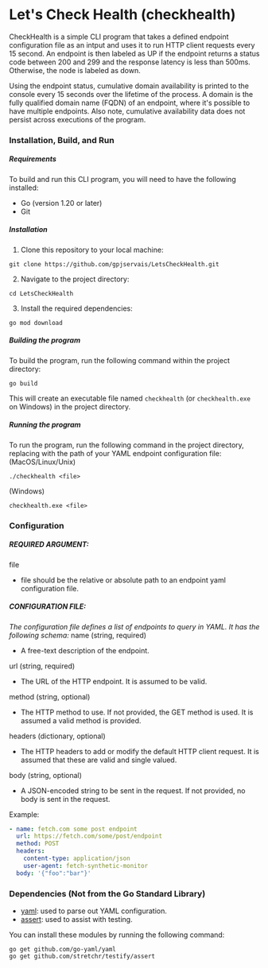 # Let's Check Health (checkhealth)
CheckHealth is a simple CLI program that takes a defined endpoint configuration file as an intput and uses it to run HTTP client requests every 15 second. An endpoint is then labeled as UP if the endpoint returns a status code between 200 and 299 and the response latency is less than 500ms. Otherwise, the node is labeled as down.

Using the endpoint status, cumulative domain availability is printed to the console every 15 seconds over the lifetime of the process. A domain is the fully qualified domain name (FQDN) of an endpoint, where it's possible to have multiple endpoints. Also note, cumulative availability data does not persist across executions of the program.

### Installation, Build, and Run
##### Requirements
To build and run this CLI program, you will need to have the following installed:
- Go (version 1.20 or later)
- Git

##### Installation
1. Clone this repository to your local machine:
```
git clone https://github.com/gpjservais/LetsCheckHealth.git
```

2. Navigate to the project directory:
```
cd LetsCheckHealth
```

3. Install the required dependencies:
```
go mod download
```

##### Building the program
To build the program, run the following command within the project directory:
```
go build
```

This will create an executable file named `checkhealth` (or `checkhealth.exe` on Windows) in the project directory.

##### Running the program
To run the program, run the following command in the project directory, replacing <file> with the path of your YAML endpoint configuration file:  
(MacOS/Linux/Unix)
```
./checkhealth <file>
```
(Windows)
```
checkhealth.exe <file>
```

### Configuration
##### REQUIRED ARGUMENT:
file
- file should be the relative or absolute path to an endpoint yaml configuration file.

##### CONFIGURATION FILE:
_The configuration file defines a list of endpoints to query in YAML. It has the following schema:_
name (string, required)
- A free-text description of the endpoint.

url (string, required)
- The URL of the HTTP endpoint. It is assumed to be valid.

method (string, optional)
- The HTTP method to use. If not provided, the GET method is used. It is assumed a valid method is provided.

headers (dictionary, optional)
- The HTTP headers to add or modify the default HTTP client request. It is assumed that these are valid and single valued.

body (string, optional)
- A JSON-encoded string to be sent in the request. If not provided, no body is sent in the request.

Example:
```yaml
- name: fetch.com some post endpoint
  url: https://fetch.com/some/post/endpoint
  method: POST
  headers:
    content-type: application/json
    user-agent: fetch-synthetic-monitor
  body: '{"foo":"bar"}'
```

### Dependencies (Not from the Go Standard Library)
- [yaml](https://github.com/go-yaml/yaml): used to parse out YAML configuration.
- [assert](https://github.com/go-playground/assert): used to assist with testing.

You can install these modules by running the following command:
```
go get github.com/go-yaml/yaml
go get github.com/stretchr/testify/assert
```

